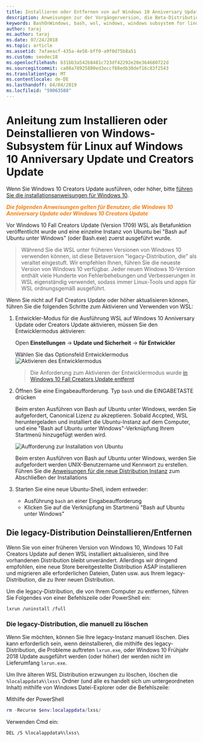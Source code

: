 ```yaml
---
title: Installieren oder Entfernen von auf Windows 10 Anniversary Update oder Creators Update
description: Anweisungen zur der Vorgängerversion, die Beta-Distribution, die auf Windows 10 Anniversary Update oder Creators Update-Installation und Deinstallation
keywords: BashOnWindows, bash, wsl, windows, windows subsystem for linux, windowssubsystem, ubuntu, debian, suse, windows 10, legacy, beta, install, remove, uninstall, un-install, delete, deprecated
author: taraj
ms.author: taraj
ms.date: 07/24/2018
ms.topic: article
ms.assetid: 7afaeacf-435a-4e58-bff0-a9f0d75b8a51
ms.custom: seodec18
ms.openlocfilehash: b31bb3a542b8481c723df42292e20e364680722d
ms.sourcegitcommit: ca08a78925880ed3eccf88edb30def16c83f2543
ms.translationtype: MT
ms.contentlocale: de-DE
ms.lasthandoff: 04/04/2019
ms.locfileid: "59063588"
---
```

# <a name="guide-to-install-or-uninstall-windows-subsystem-for-linux-on-windows-10-anniversary-update-and-creators-update"></a>Anleitung zum Installieren oder Deinstallieren von Windows-Subsystem für Linux auf Windows 10 Anniversary Update und Creators Update 

Wenn Sie Windows 10 Creators Update ausführen, oder höher, bitte [führen Sie die installationsanweisungen für Windows 10](install-win10.md).

<strong><em><span style="color: #f28014">Die folgenden Anweisungen gelten für Benutzer, die Windows 10 Anniversary Update oder Windows 10 Creators Update</span></em></strong>

Vor Windows 10 Fall Creators Update (Version 1709) WSL als Betafunktion veröffentlicht wurde und eine einzelne Instanz von Ubuntu bei "Bash auf Ubuntu unter Windows" (oder Bash.exe) zuerst ausgeführt wurde.

> Während Sie die WSL unter früheren Versionen von Windows 10 verwenden können, ist diese Betaversion "legacy-Distribution, die" als veraltet eingestuft. Wir empfehlen Ihnen, führen Sie die neueste Version von Windows 10 verfügbar. Jeder neuen Windows 10-Version enthält viele Hunderte von Fehlerbehebungen und Verbesserungen in WSL eigenständig verwendet, sodass immer Linux-Tools und apps für WSL ordnungsgemäß ausgeführt.

Wenn Sie nicht auf Fall Creators Update oder höher aktualisieren können, führen Sie die folgenden Schritte zum Aktivieren und Verwenden von WSL:

1. Entwickler-Modus für die Ausführung WSL auf Windows 10 Anniversary Update oder Creators Update aktivieren, müssen Sie den Entwicklermodus aktivieren:

    Open **Einstellungen** -> **Update und Sicherheit** -> **für Entwickler**

    Wählen Sie das Optionsfeld Entwicklermodus  
    ![Aktivieren des Entwicklermodus](media/updateAndSecurity.png)

    > Die Anforderung zum Aktivieren der Entwicklermodus wurde [in Windows 10 Fall Creators Update entfernt](https://blogs.msdn.microsoft.com/commandline/2017/06/08/developer-mode-no-longer-required-for-windows-subsystem-for-linux/)

1. Öffnen Sie eine Eingabeaufforderung.  Typ `bash` und die EINGABETASTE drücken

    Beim ersten Ausführen von Bash auf Ubuntu unter Windows, werden Sie aufgefordert, Canonical Lizenz zu akzeptieren. Sobald Accpted, WSL heruntergeladen und installiert die Ubuntu-Instanz auf dem Computer, und eine "Bash auf Ubuntu unter Windows"-Verknüpfung Ihrem Startmenü hinzugefügt werden wird.

    ![Aufforderung zur Installation von Ubuntu](media/bashShellInstall.png)

    Beim ersten Ausführen von Bash auf Ubuntu unter Windows, werden Sie aufgefordert werden UNIX-Benutzername und Kennwort zu erstellen. Führen Sie die [Anweisungen für die neue Distribution Instanz](initialize-distro.md) zum Abschließen der Installations

1. Starten Sie eine neue Ubuntu-Shell, indem entweder:
    * Ausführung `bash` an einer Eingabeaufforderung
    * Klicken Sie auf die Verknüpfung im Startmenü "Bash auf Ubuntu unter Windows"

    
## <a name="uninstallingremoving-the-legacy-distro"></a>Die legacy-Distribution Deinstallieren/Entfernen
Wenn Sie von einer früheren Version von Windows 10, Windows 10 Fall Creators Update auf denen WSL installiert aktualisieren, sind Ihre vorhandenen Distribution bleibt unverändert. Allerdings wir dringend empfohlen, eine neue Store bereitgestellte Distribution ASAP installieren und migrieren alle erforderlichen Dateien, Daten usw. aus Ihrem legacy-Distribution, die zu Ihrer neuen Distribution.

Um die legacy-Distribution, die von Ihrem Computer zu entfernen, führen Sie Folgendes von einer Befehlszeile oder PowerShell ein:

```console
lxrun /uninstall /full
```

### <a name="manually-deleting-the-legacy-distro"></a>Die legacy-Distribution, die manuell zu löschen
Wenn Sie möchten, können Sie Ihre legacy-Instanz manuell löschen. Dies kann erforderlich sein, wenn deinstallieren, die mithilfe des legacy-Distribution, die Probleme auftreten `lxrun.exe`, oder Windows 10 Frühjahr 2018 Update ausgeführt werden (oder höher) der werden nicht im Lieferumfang `lxrun.exe`.

Um Ihre älteren WSL Distribution erzwungen zu löschen, löschen die `%localappdata%\lxss\` Ordner (und alle es handelt sich um untergeordneten Inhalt) mithilfe von Windows Datei-Explorer oder die Befehlszeile:

Mithilfe der PowerShell
```powershell
rm -Recurse $env:localappdata/lxss/
```

Verwenden Cmd ein:
```console
DEL /S %localappdata%\lxss\
```
